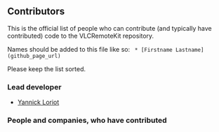 ## Contributors
This is the official list of people who can contribute (and typically have contributed) code to the VLCRemoteKit repository.

Names should be added to this file like so:
``` * [Firstname Lastname](github_page_url)```

Please keep the list sorted.

### Lead developer

 * [Yannick Loriot](https://github.com/YannickL)

### People and companies, who have contributed
